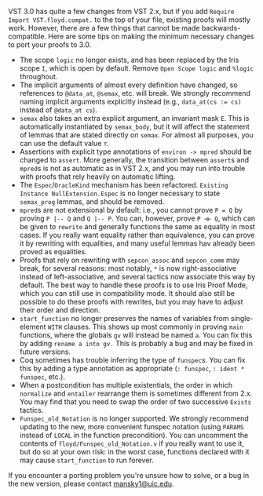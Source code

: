 VST 3.0 has quite a few changes from VST 2.x, but if you add `Require Import VST.floyd.compat.` to the top of your file, existing proofs will mostly work. However, there are a few things that cannot be made backwards-compatible. Here are some tips on making the minimum necessary changes to port your proofs to 3.0.

* The scope `logic` no longer exists, and has been replaced by the Iris scope `I`, which is open by default. Remove `Open Scope logic` and `%logic` throughout.
* The implicit arguments of almost every definition have changed, so references to `@data_at`, `@semax`, etc. will break. We strongly recommend naming implicit arguments explicitly instead (e.g., `data_at(cs := cs)` instead of `@data_at cs`).
* `semax` also takes an extra explicit argument, an invariant mask `E`. This is automatically instantiated by `semax_body`, but it will affect the statement of lemmas that are stated directly on `semax`. For almost all purposes, you can use the default value `⊤`.
* Assertions with explicit type annotations of `environ -> mpred` should be changed to `assert`. More generally, the transition between `assert`s and `mpred`s is not as automatic as in VST 2.x, and you may run into trouble with proofs that rely heavily on automatic lifting.
* The `Espec`/`OracleKind` mechanism has been refactored. `Existing Instance NullExtension.Espec` is no longer necessary to state `semax_prog` lemmas, and should be removed.
* `mpred`s are not extensional by default: i.e., you cannot prove `P = Q` by proving `P |-- Q` and `Q |-- P`. You can, however, prove `P ⊣⊢ Q`, which can be given to `rewrite` and generally functions the same as equality in most cases. If you really want equality rather than equivalence, you can prove it by rewriting with equalities, and many useful lemmas hav already been proved as equalities.
* Proofs that rely on rewriting with `sepcon_assoc` and `sepcon_comm` may break, for several reasons: most notably, `*` is now right-associative instead of left-associative, and several tactics now associate this way by default. The best way to handle these proofs is to use Iris Proof Mode, which you can still use in compatibility mode. It should also still be possible to do these proofs with rewrites, but you may have to adjust their order and direction.
* `start_function` no longer preserves the names of variables from single-element `WITH` clauses. This shows up most commonly in proving `main` functions, where the globals `gv` will instead be named `a`. You can fix this by adding `rename a into gv.` This is probably a bug and may be fixed in future versions.
* Coq sometimes has trouble inferring the type of `funspec`s. You can fix this by adding a type annotation as appropriate (`: funspec`, `: ident * funspec`, etc.).
* When a postcondition has multiple existentials, the order in which `normalize` and `entailer` rearrange them is sometimes different from 2.x. You may find that you need to swap the order of two successive `Exists` tactics.
* `Funspec_old_Notation` is no longer supported. We strongly recommend updating to the new, more convenient funspec notation (using `PARAMS` instead of `LOCAL` in the function precondition). You can uncomment the contents of `floyd/Funspec_old_Notation.v` if you really want to use it, but do so at your own risk: in the worst case, functions declared with it may cause `start_function` to run forever.

If you encounter a porting problem you're unsure how to solve, or a bug in the new version, please contact [mansky1@uic.edu](mailto:mansky1@uic.edu).
